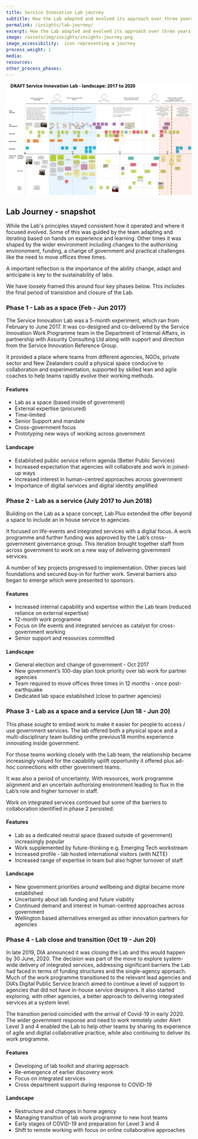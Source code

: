 ```yaml
---
title: Service Innovation Lab journey
subtitle: How the Lab adapted and evolved its approach over three years
permalink: /insights/lab-journey/
excerpt: How the Lab adapted and evolved its approach over three years
image: /assets/img/insights/insights-journey.png
image_accessibility:  icon representing a journey
process_weight: 1
media:
resources:
other_process_phases:
---
```


[![Mapping the Lab's journey and story](/assets/img/insights/lab-miro-timeline.jpg)](/assets/img/insights/lab-miro-timeline.jpg)

## Lab Journey - snapshot

While the Lab's principles stayed consistent how it operated and where it focused evolved. Some of this was guided by the team adapting and iterating based on hands on experience and learning. Other times it was shaped by the wider environment including changes to the authorising environoment, funding, a change of government and practical challenges like the need to move offices three times.

A important reflection is the importance of the ability change, adapt and anticipate is key to the sustainability of labs.

We have loosely framed this around four key phases below. This includes the final period of transistion and closure of the Lab.

### Phase 1 - Lab as a space (Feb - Jun 2017)

The Service Innovation Lab  was a 5-month experiment, which ran from February to June 2017. It was co-designed and co-delivered by the Service Innovation Work Programme team in the Department of Internal Affairs, in partnership with Assurity Consulting Ltd along with support and direction from the Service Innovation Reference Group.

It provided a place where teams  from different agencies, NGOs, private sector and New Zealanders could a physical space conducive to collaboration and experimentation, supported by skilled lean and agile coaches to help teams rapidly evolve their working methods.

#### Features

- Lab as a space (based inside of government)
- External expertise (procured)
- Time-limited
- Senior Support and mandate
- Cross-government focus
- Prototyping new ways of working across government

#### Landscape

- Established public service reform agenda (Better Public Services)
- Increased expectation that agencies will collaborate and work in joined-up ways
- Increased interest in human-centred approaches across government
- Importance of digital services and digital identity amplified

### Phase 2 - Lab as a service (July 2017 to Jun 2018)

Building on the Lab as a space concept, Lab Plus extended the offer beyond a space to include an in house service  to agencies.

It focused on life-events and integrated services with a digital focus. A work programme and further funding was approved by the Lab’s cross-government governance group. This iteration brought together staff from across government to work on a new way of delivering government services.

A number of key projects  progressed to implementation. Other pieces laid foundations and secured buy-in for further work. Several barriers also began to emerge which were presented to sponsors.

#### Features

- Increased internal capability and expertise within the Lab team (reduced reliance on external expertise)
- 12-month work programme
- Focus on life events and integrated services as catalyst for cross-government working
- Senior support and resources committed

#### Landscape

- General election and change of government - Oct 2017
- New government’s 100-day plan took priority over lab work for partner agencies
- Team required to move offices three times in 12 months - once post-earthquake
- Dedicated lab space established (close to partner agencies)

### Phase 3 - Lab as a space and a service (Jun 18 - Jun 20)

This phase sought to embed work to make it easier for people to access / use government services. The lab offered both a physical space and a multi-disciplinary team building onthe previous18 months experience innovating inside government.

For those teams working closely with the Lab team, the relationship became increasingly valued for the capability uplift opportunity it offered plus ad-hoc connections with other government teams.

It was also a period of uncertainty. With resources, work programme alignment and an uncertain authorising environment leading to flux in the Lab’s role and higher turnover in staff.

Work on integrated services continued but some of the barriers to collaboration identified in phase 2 persisted.

#### Features

- Lab as a dedicated neutral space (based outside of government) increasingly popular
- Work supplemented by future-thinking e.g. Emerging Tech workstream
- Increased profile - lab hosted international visitors (with NZTE)
- Increased range of expertise in team but also higher turnover of staff

#### Landscape

- New government priorities around wellbeing and digital became more established
- Uncertainty about lab funding and future viability
- Continued demand and interest in human-centred approaches across government
- Wellington based alternatives emerged as other innovation partners for agencies

### Phase 4 - Lab close and transition (Oct 19 -  Jun 20)

In late 2019, DIA announced it was closing the Lab and this would happen by 30 June, 2020. The decision was part of the move to explore system-wide delivery of integrated services, addressing significant barriers the Lab had faced in terms of funding structures and the single-agency approach. Much of the work programme transitioned to the relevant lead agencies and DIA’s Digital Public Service branch aimed to continue a level of support to agencies that did not have in-house service designers. It also started exploring, with other agencies, a better approach to delivering integrated services at a system level.

The transition period coincided with the arrival of Covid-19 in early 2020. The wider government response and need to work remotely under Alert Level 3 and 4 enabled the Lab to help other teams by sharing its experience of agile and digital collaborative practice, while also continuing to deliver its work programme.

#### Features

- Developing of lab toolkit and sharing approach
- Re-emergence of earlier discovery work
- Focus on integrated services
- Cross department support during response to COVID-19

#### Landscape

- Restructure and changes in home agency
- Managing transition of lab work programme to new host teams
- Early stages of COVID-19 and preparation for Level 3 and 4
- Shift to remote working with focus on online collaborative approaches
